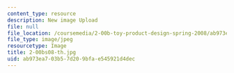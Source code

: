 ```yaml
---
content_type: resource
description: New image Upload
file: null
file_location: /coursemedia/2-00b-toy-product-design-spring-2008/ab973ea703b57d209bfae545921d4dec_2-00bs08-th.jpg
file_type: image/jpeg
resourcetype: Image
title: 2-00bs08-th.jpg
uid: ab973ea7-03b5-7d20-9bfa-e545921d4dec
---
```

